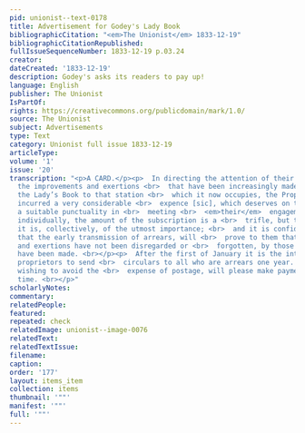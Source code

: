 ```yaml
---
pid: unionist--text-0178
title: Advertisement for Godey's Lady Book
bibliographicCitation: "<em>The Unionist</em> 1833-12-19"
bibliographicCitationRepublished: 
fullIssueSequenceNumber: 1833-12-19 p.03.24
creator: 
dateCreated: '1833-12-19'
description: Godey's asks its readers to pay up!
language: English
publisher: The Unionist
IsPartOf: 
rights: https://creativecommons.org/publicdomain/mark/1.0/
source: The Unionist
subject: Advertisements
type: Text
category: Unionist full issue 1833-12-19
articleType: 
volume: '1'
issue: '20'
transcription: "<p>A CARD.</p><p>  In directing the attention of their readers to
  the improvements and exertions <br>  that have been increasingly made, to elevate
  the Lady’s Book to that station <br>  which it now occupies, the Proprietors have
  incurred a very considerable <br>  expence [sic], which deserves on the subscribers,
  a suitable punctuality in <br>  meeting <br>  <em>their</em>  engagements. To them,
  individually, the amount of the subscription is a <br>  trifle, but to the proprietors,
  it is, collectively, of the utmost importance; <br>  and it is confidently expected
  that the early transmission of arrears, will <br>  prove to them that their intentions
  and exertions have not been disregarded or <br>  forgotten, by those for whom they
  have been made. <br></p><p>  After the first of January it is the intention of the
  proprietors to send <br>  circulars to all who are arrears one year. Subscribers
  wishing to avoid the <br>  expense of postage, will please make payment before that
  time. <br></p>"
scholarlyNotes: 
commentary: 
relatedPeople: 
featured: 
repeated: check
relatedImage: unionist--image-0076
relatedText: 
relatedTextIssue: 
filename: 
caption: 
order: '177'
layout: items_item
collection: items
thumbnail: '""'
manifest: '""'
full: '""'
---
```

